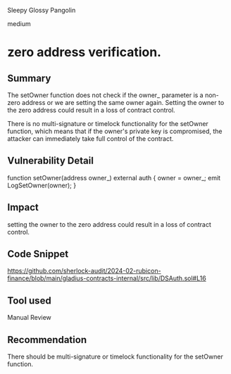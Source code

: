 Sleepy Glossy Pangolin

medium

# zero address verification.

## Summary
The setOwner function does not check if the owner_ parameter is a non-zero address or we are setting the same owner again. Setting the owner to the zero address could result in a loss of contract control.

There is no multi-signature or timelock functionality for the setOwner function, which means that if the owner's private key is compromised, the attacker can immediately take full control of the contract.

## Vulnerability Detail
 function setOwner(address owner_) external auth {
        owner = owner_;
        emit LogSetOwner(owner);
    }
## Impact
setting the owner to the zero address could result in a loss of contract control.
## Code Snippet
https://github.com/sherlock-audit/2024-02-rubicon-finance/blob/main/gladius-contracts-internal/src/lib/DSAuth.sol#L16
## Tool used

Manual Review

## Recommendation
There should be multi-signature or timelock functionality for the setOwner function.
